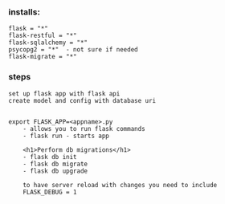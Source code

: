 ### installs:

    flask = "*"
    flask-restful = "*"
    flask-sqlalchemy = "*"
    psycopg2 = "*"  - not sure if needed
    flask-migrate = "*"

### steps

    set up flask app with flask api
    create model and config with database uri


    export FLASK_APP=<appname>.py
        - allows you to run flask commands
        - flask run - starts app

        <h1>Perform db migrations</h1>
        - flask db init
        - flask db migrate
        - flask db upgrade

        to have server reload with changes you need to include
        FLASK_DEBUG = 1
